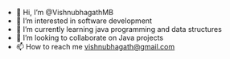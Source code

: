 - 👋 Hi, I’m @VishnubhagathMB
- 👀 I’m interested in software development
- 🌱 I’m currently learning java programming and data structures
- 💞️ I’m looking to collaborate on Java projects
- 📫 How to reach me vishnubhagath@gmail.com

<!---
VishnubhagathMB/VishnubhagathMB is a ✨ special ✨ repository because its `README.md` (this file) appears on your GitHub profile.
You can click the Preview link to take a look at your changes.
--->
